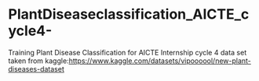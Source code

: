 # PlantDiseaseclassification_AICTE_cycle4-
Training Plant Disease Classification for AICTE Internship cycle 4
data set taken from kaggle:https://www.kaggle.com/datasets/vipoooool/new-plant-diseases-dataset

